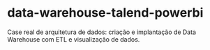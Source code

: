 # data-warehouse-talend-powerbi
Case real de arquitetura de dados: criação e implantação de Data Warehouse com ETL e visualização de dados.
